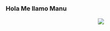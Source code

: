 ### Hola Me llamo Manu

<p align="center">
	<a href="https://github.com/Bouaskaoun">
		<img src="https://readme-typing-svg.herokuapp.com?lines=Estudiante+de+Ingeieria+Informatica;Siempre%se%20aprende%20algo%20nuevo&center=true&width=380&height=45">
	</a>
</p>



<!--
**ManuNicolais/ManuNicolais** is a ✨ _special_ ✨ repository because its `README.md` (this file) appears on your GitHub profile.

Here are some ideas to get you started:

- 🔭 I’m currently working on ...
- 🌱 I’m currently learning ...
- 👯 I’m looking to collaborate on ...
- 🤔 I’m looking for help with ...
- 💬 Ask me about ...
- 📫 How to reach me: ...
- 😄 Pronouns: ...
- ⚡ Fun fact: ...
-->
